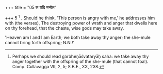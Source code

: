 +++
title = "05 स यदि मन्येत"

+++
5 [^3] . Should he think, 'This person is angry with me,' he addresses him with (the verses), The destroying power of wrath and anger that dwells here on thy forehead, that the chaste, wise gods may take away.


[^3]:  Perhaps we should read garbheṇāśvataryāḥ saha: we take away thy anger together with the offspring of the she-mule (that cannot foal). Comp. Cullavagga VII, 2, 5; S.B.E., XX, 238.


'Heaven am I and I am Earth; we both take away thy anger; the she-mule cannot bring forth offspring; N.N.!'
